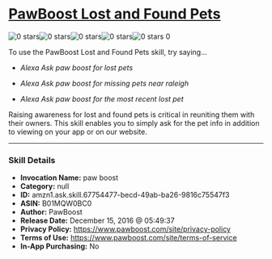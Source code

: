 # [PawBoost Lost and Found Pets](http://alexa.amazon.com/#skills/amzn1.ask.skill.67754477-becd-49ab-ba26-9816c75547f3)
![0 stars](../../images/ic_star_border_black_18dp_1x.png)![0 stars](../../images/ic_star_border_black_18dp_1x.png)![0 stars](../../images/ic_star_border_black_18dp_1x.png)![0 stars](../../images/ic_star_border_black_18dp_1x.png)![0 stars](../../images/ic_star_border_black_18dp_1x.png) 0

To use the PawBoost Lost and Found Pets skill, try saying...

* *Alexa Ask paw boost for lost pets*

* *Alexa Ask paw boost for missing pets near raleigh*

* *Alexa Ask paw boost for the most recent lost pet*

Raising awareness for lost and found pets is critical in reuniting them with their owners. This skill enables you to simply ask for the pet info in addition to viewing on your app or on our website.

***

### Skill Details

* **Invocation Name:** paw boost
* **Category:** null
* **ID:** amzn1.ask.skill.67754477-becd-49ab-ba26-9816c75547f3
* **ASIN:** B01MQW0BC0
* **Author:** PawBoost
* **Release Date:** December 15, 2016 @ 05:49:37
* **Privacy Policy:** https://www.pawboost.com/site/privacy-policy
* **Terms of Use:** https://www.pawboost.com/site/terms-of-service
* **In-App Purchasing:** No
